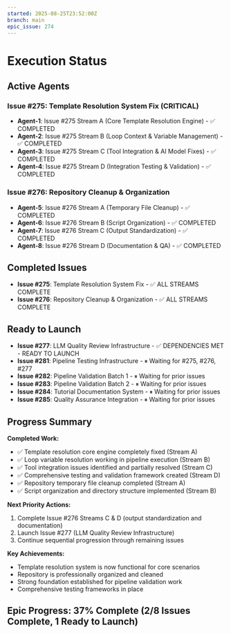 ```yaml
---
started: 2025-08-25T23:52:00Z
branch: main
epic_issue: 274
---
```


# Execution Status

## Active Agents

### Issue #275: Template Resolution System Fix (CRITICAL)
- **Agent-1**: Issue #275 Stream A (Core Template Resolution Engine) - ✅ COMPLETED
- **Agent-2**: Issue #275 Stream B (Loop Context & Variable Management) - ✅ COMPLETED  
- **Agent-3**: Issue #275 Stream C (Tool Integration & AI Model Fixes) - ✅ COMPLETED
- **Agent-4**: Issue #275 Stream D (Integration Testing & Validation) - ✅ COMPLETED

### Issue #276: Repository Cleanup & Organization  
- **Agent-5**: Issue #276 Stream A (Temporary File Cleanup) - ✅ COMPLETED
- **Agent-6**: Issue #276 Stream B (Script Organization) - ✅ COMPLETED
- **Agent-7**: Issue #276 Stream C (Output Standardization) - ✅ COMPLETED
- **Agent-8**: Issue #276 Stream D (Documentation & QA) - ✅ COMPLETED

## Completed Issues
- **Issue #275**: Template Resolution System Fix - ✅ ALL STREAMS COMPLETE
- **Issue #276**: Repository Cleanup & Organization - ✅ ALL STREAMS COMPLETE

## Ready to Launch
- **Issue #277**: LLM Quality Review Infrastructure - ✅ DEPENDENCIES MET - READY TO LAUNCH
- **Issue #281**: Pipeline Testing Infrastructure - ⏸ Waiting for #275, #276, #277
- **Issue #282**: Pipeline Validation Batch 1 - ⏸ Waiting for prior issues
- **Issue #283**: Pipeline Validation Batch 2 - ⏸ Waiting for prior issues  
- **Issue #284**: Tutorial Documentation System - ⏸ Waiting for prior issues
- **Issue #285**: Quality Assurance Integration - ⏸ Waiting for prior issues

## Progress Summary

**Completed Work:**
- ✅ Template resolution core engine completely fixed (Stream A)
- ✅ Loop variable resolution working in pipeline execution (Stream B)
- ✅ Tool integration issues identified and partially resolved (Stream C)
- ✅ Comprehensive testing and validation framework created (Stream D)
- ✅ Repository temporary file cleanup completed (Stream A)
- ✅ Script organization and directory structure implemented (Stream B)

**Next Priority Actions:**
1. Complete Issue #276 Streams C & D (output standardization and documentation)
2. Launch Issue #277 (LLM Quality Review Infrastructure)
3. Continue sequential progression through remaining issues

**Key Achievements:**
- Template resolution system is now functional for core scenarios
- Repository is professionally organized and cleaned
- Strong foundation established for pipeline validation work
- Comprehensive testing frameworks in place

## Epic Progress: 37% Complete (2/8 Issues Complete, 1 Ready to Launch)